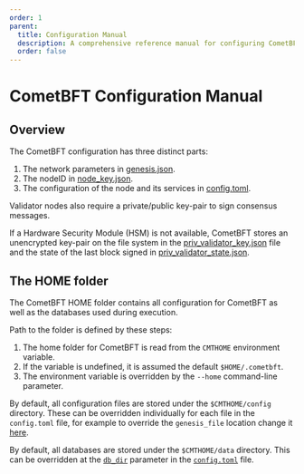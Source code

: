 ```yaml
---
order: 1
parent:
  title: Configuration Manual
  description: A comprehensive reference manual for configuring CometBFT
  order: false
---
```

# CometBFT Configuration Manual

## Overview
The CometBFT configuration has three distinct parts:
1. The network parameters in [genesis.json](genesis.json.md).
2. The nodeID in [node_key.json](node_key.json.md).
3. The configuration of the node and its services in [config.toml](config.toml.md).

Validator nodes also require a private/public key-pair to sign consensus messages.

If a Hardware Security Module (HSM) is not available, CometBFT stores an unencrypted key-pair on the file system in the
[priv_validator_key.json](priv_validator_key.json.md) file and the state of the last block signed in
[priv_validator_state.json](priv_validator_state.json.md).

## The HOME folder
The CometBFT HOME folder contains all configuration for CometBFT as well as the databases used during execution.

Path to the folder is defined by these steps:
1. The home folder for CometBFT is read from the `CMTHOME` environment variable.
2. If the variable is undefined, it is assumed the default `$HOME/.cometbft`.
3. The environment variable is overridden by the `--home` command-line parameter.

By default, all configuration files are stored under the `$CMTHOME/config` directory.
These can be overridden individually for each file in the `config.toml` file, for example to
override the `genesis_file` location change it [here](config.toml.md#genesis_file).

By default, all databases are stored under the `$CMTHOME/data` directory.
This can be overridden at the [`db_dir`](config.toml.md#db_dir) parameter in the [`config.toml`](config.toml.md) file.
